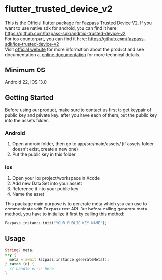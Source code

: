 # flutter_trusted_device_v2

This is the Official flutter package for Fazpass Trusted Device V2.
If you want to use native sdk for android, you can find it here: https://github.com/fazpass-sdk/android-trusted-device-v2 <br>
For ios counterpart, you can find it here: https://github.com/fazpass-sdk/ios-trusted-device-v2 <br>
Visit [official website](https://fazpass.com) for more information about the product and see documentation at [online documentation](https://doc.fazpass.com) for more technical details.

## Minimum OS
Android 22, IOS 13.0

## Getting Started
Before using our product, make sure to contact us first to get keypair of public key and private key. 
after you have each of them, put the public key into the assets folder.

### Android
1. Open android folder, then go to app/src/main/assets/ (if assets folder doesn't exist, create a new one)
2. Put the public key in this folder

### Ios
1. Open your Ios project/workspace in Xcode
2. Add new Data Set into your assets
3. Reference it into your public key
4. Name the asset

This package main purpose is to generate meta which you can use to communicate with Fazpass rest API. But
before calling generate meta method, you have to initialize it first by calling this method:
```dart
Fazpass.instance.init("YOUR_PUBLIC_KEY_NAME");
```

## Usage
```dart
String? meta;
try {
  meta = await Fazpass.instance.generateMeta();
} catch (e) {
  // handle error here
}
```